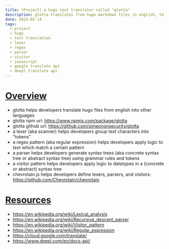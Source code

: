 ```yaml
---
title: (Project) a hugo text translator called "glotta"
description: glotta translates from hugo markdown files in english, to hugo markdown files in other languages
date: 2023-05-14
tags:
  - project
  - hugo
  - text translation
  - lexer
  - regex
  - parser
  - visitor
  - javascript
  - google translate api
  - deepl translate api
---
```


# <u> Overview </u>

- glotta helps developers translate hugo files from english into other languages
- glotta npm url: <a target="_blank" ref="noopener noreferrer" href="https://www.npmjs.com/package/glotta">https://www.npmjs.com/package/glotta</a>
- glotta github url: <a target="_blank" ref="noopener noreferrer" href="https://github.com/simeononsecurity/glotta">https://github.com/simeononsecurity/glotta</a>
- a lexer (aka scanner) helps developers group text characters into "tokens"
- a regex pattern (aka regular expression) helps developers apply logic to text which match a certain pattern
- a parser helps developers generate syntax trees (aka concrete syntax tree or abstract syntax tree) using grammar rules and tokens
- a visitor pattern helps developers apply logic to datatypes in a (concrete or abstract) syntax tree
- chevrotain.js helps developers define lexers, parsers, and visitors: https://github.com/Chevrotain/chevrotain

# <u>Resources</u>
- <a target="_blank" ref="noopener noreferrer" href="https://en.wikipedia.org/wiki/Lexical_analysis">https://en.wikipedia.org/wiki/Lexical_analysis</a>
- <a target="_blank" ref="noopener noreferrer" href="https://en.wikipedia.org/wiki/Recursive_descent_parser">https://en.wikipedia.org/wiki/Recursive_descent_parser</a>
- <a target="_blank" ref="noopener noreferrer" href="https://en.wikipedia.org/wiki/Visitor_pattern">https://en.wikipedia.org/wiki/Visitor_pattern</a>
- <a target="_blank" ref="noopener noreferrer" href="https://en.wikipedia.org/wiki/Regular_expression">https://en.wikipedia.org/wiki/Regular_expression</a>
- <a target="_blank" ref="noopener noreferrer" href="https://cloud.google.com/translate/">https://cloud.google.com/translate/</a>
- <a target="_blank" ref="noopener noreferrer" href="https://www.deepl.com/en/docs-api/">https://www.deepl.com/en/docs-api/</a>
